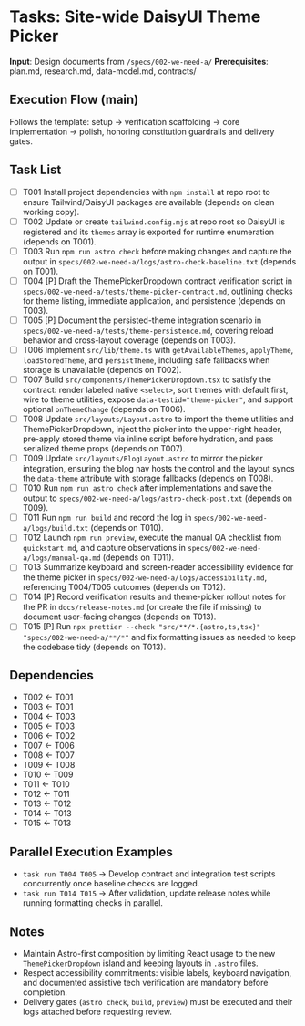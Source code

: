 # Tasks: Site-wide DaisyUI Theme Picker

**Input**: Design documents from `/specs/002-we-need-a/`
**Prerequisites**: plan.md, research.md, data-model.md, contracts/

## Execution Flow (main)
Follows the template: setup → verification scaffolding → core implementation → polish, honoring constitution guardrails and delivery gates.

## Task List
- [ ] T001 Install project dependencies with `npm install` at repo root to ensure Tailwind/DaisyUI packages are available (depends on clean working copy).
- [ ] T002 Update or create `tailwind.config.mjs` at repo root so DaisyUI is registered and its `themes` array is exported for runtime enumeration (depends on T001).
- [ ] T003 Run `npm run astro check` before making changes and capture the output in `specs/002-we-need-a/logs/astro-check-baseline.txt` (depends on T001).
- [ ] T004 [P] Draft the ThemePickerDropdown contract verification script in `specs/002-we-need-a/tests/theme-picker-contract.md`, outlining checks for theme listing, immediate application, and persistence (depends on T003).
- [ ] T005 [P] Document the persisted-theme integration scenario in `specs/002-we-need-a/tests/theme-persistence.md`, covering reload behavior and cross-layout coverage (depends on T003).
- [ ] T006 Implement `src/lib/theme.ts` with `getAvailableThemes`, `applyTheme`, `loadStoredTheme`, and `persistTheme`, including safe fallbacks when storage is unavailable (depends on T002).
- [ ] T007 Build `src/components/ThemePickerDropdown.tsx` to satisfy the contract: render labeled native `<select>`, sort themes with default first, wire to theme utilities, expose `data-testid="theme-picker"`, and support optional `onThemeChange` (depends on T006).
- [ ] T008 Update `src/layouts/Layout.astro` to import the theme utilities and ThemePickerDropdown, inject the picker into the upper-right header, pre-apply stored theme via inline script before hydration, and pass serialized theme props (depends on T007).
- [ ] T009 Update `src/layouts/BlogLayout.astro` to mirror the picker integration, ensuring the blog nav hosts the control and the layout syncs the `data-theme` attribute with storage fallbacks (depends on T008).
- [ ] T010 Run `npm run astro check` after implementations and save the output to `specs/002-we-need-a/logs/astro-check-post.txt` (depends on T009).
- [ ] T011 Run `npm run build` and record the log in `specs/002-we-need-a/logs/build.txt` (depends on T010).
- [ ] T012 Launch `npm run preview`, execute the manual QA checklist from `quickstart.md`, and capture observations in `specs/002-we-need-a/logs/manual-qa.md` (depends on T011).
- [ ] T013 Summarize keyboard and screen-reader accessibility evidence for the theme picker in `specs/002-we-need-a/logs/accessibility.md`, referencing T004/T005 outcomes (depends on T012).
- [ ] T014 [P] Record verification results and theme-picker rollout notes for the PR in `docs/release-notes.md` (or create the file if missing) to document user-facing changes (depends on T013).
- [ ] T015 [P] Run `npx prettier --check "src/**/*.{astro,ts,tsx}" "specs/002-we-need-a/**/*"` and fix formatting issues as needed to keep the codebase tidy (depends on T013).

## Dependencies
- T002 ← T001
- T003 ← T001
- T004 ← T003
- T005 ← T003
- T006 ← T002
- T007 ← T006
- T008 ← T007
- T009 ← T008
- T010 ← T009
- T011 ← T010
- T012 ← T011
- T013 ← T012
- T014 ← T013
- T015 ← T013

## Parallel Execution Examples
- `task run T004 T005` → Develop contract and integration test scripts concurrently once baseline checks are logged.
- `task run T014 T015` → After validation, update release notes while running formatting checks in parallel.

## Notes
- Maintain Astro-first composition by limiting React usage to the new `ThemePickerDropdown` island and keeping layouts in `.astro` files.
- Respect accessibility commitments: visible labels, keyboard navigation, and documented assistive tech verification are mandatory before completion.
- Delivery gates (`astro check`, `build`, `preview`) must be executed and their logs attached before requesting review.
